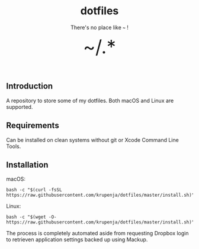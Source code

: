 <div align="center">
    <h1>dotfiles</h1>
    <p>There's no place like <b><code>~</code></b> !</p>
    <p style="font-size:50px; margin: 0; padding: 0;">~/.*</p>
    <!-- <img src="home.png"> -->
    <br><br>
    </p>
</div>

## Introduction

A repository to store some of my dotfiles. Both macOS and Linux are supported.

## Requirements

Can be installed on clean systems without git or Xcode Command Line Tools.

## Installation

macOS:

```shell
bash -c "$(curl -fsSL https://raw.githubusercontent.com/krupenja/dotfiles/master/install.sh)"
```

Linux:

```shell
bash -c "$(wget -O- https://raw.githubusercontent.com/krupenja/dotfiles/master/install.sh)"
```

The process is completely automated aside from requesting Dropbox login to retrieven application settings backed up using Mackup.
